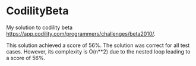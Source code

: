 # CodilityBeta
My solution to codility beta https://app.codility.com/programmers/challenges/beta2010/.

This solution achieved a score of 56%. The solution was correct for all test cases. However, its complexity is O(n**2) due to the nested loop leading to a score of 56%. 
